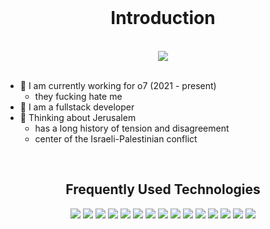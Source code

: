 
<br>
<h1 align="center">Introduction</h2>

<br>
<div align="center">
  <img src="https://github-readme-streak-stats.herokuapp.com/?user=shadow01148">
</div>
<br>

- 🔭 I am currently working for o7 (2021 - present)
  * they fucking hate me 
- 🌱 I am a fullstack developer
- 💬 Thinking about Jerusalem 
  * has a long history of tension and disagreement
  * center of the Israeli-Palestinian conflict

<br>
<h2 align="center">Frequently Used Technologies</h2>


<div align="center">
  <img src="https://img.shields.io/badge/Visual_Studio_Code-0078D4?style=for-the-badge&logo=visual%20studio%20code&logoColor=white"> <img src="https://img.shields.io/badge/C-00599C?style=for-the-badge&logo=c&logoColor=white"> <img src="https://img.shields.io/badge/C%23-239120?style=for-the-badge&logo=c-sharp&logoColor=white"> <img src="https://img.shields.io/badge/C%2B%2B-00599C?style=for-the-badge&logo=c%2B%2B&logoColor=white"> <img src="https://img.shields.io/badge/Clojure-5881D8?style=for-the-badge&logo=clojure&logoColor=white"> <img src="https://img.shields.io/badge/Crystal-000000?style=for-the-badge&logo=crystal&logoColor=white"> <img src="https://img.shields.io/badge/Dart-0175C2?style=for-the-badge&logo=dart&logoColor=white"> <img src="https://img.shields.io/badge/Kotlin-0095D5?&style=for-the-badge&logo=kotlin&logoColor=white"> <img src="https://img.shields.io/badge/Python-FFD43B?style=for-the-badge&logo=python&logoColor=blue"> <img src="https://img.shields.io/badge/Ruby-CC342D?style=for-the-badge&logo=ruby&logoColor=white"> <img src="https://img.shields.io/badge/Ubuntu-E95420?style=for-the-badge&logo=ubuntu&logoColor=white"> <img src="https://img.shields.io/badge/Windows-0078D6?style=for-the-badge&logo=windows&logoColor=white"> <img src="https://img.shields.io/badge/Spotify-1ED760?&style=for-the-badge&logo=spotify&logoColor=white"> <img src="https://img.shields.io/badge/YouTube_Music-FF0000?style=for-the-badge&logo=youtube-music&logoColor=white"> <img src="https://img.shields.io/badge/Windows-0078D6?style=for-the-badge&logo=windows&logoColor=white">
</div>
